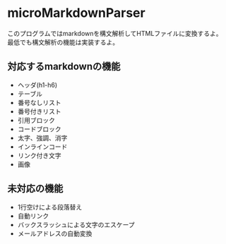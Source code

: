 # microMarkdownParser

このプログラムではmarkdownを構文解析してHTMLファイルに変換するよ。
最低でも構文解析の機能は実装するよ。

## 対応するmarkdownの機能
* ヘッダ(h1-h6)
* テーブル
* 番号なしリスト
* 番号付きリスト
* 引用ブロック
* コードブロック
* 太字、強調、消字
* インラインコード
* リンク付き文字
* 画像

## 未対応の機能
* 1行空けによる段落替え
* 自動リンク
* バックスラッシュによる文字のエスケープ
* メールアドレスの自動変換